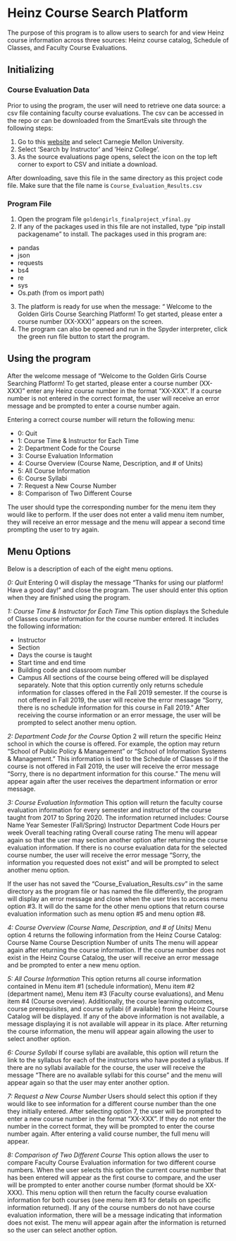 # Heinz Course Search Platform

The purpose of this program is to allow users to search for and view Heinz course information across three sources: Heinz course catalog, Schedule of Classes, and Faculty Course Evaluations.

## Initializing

### Course Evaluation Data

Prior to using the program, the user will need to retrieve one data source: a csv file containing faculty course evaluations. The csv can be accessed in the repo or can be downloaded from the SmartEvals site through the following steps:
1. Go to this [website](https://www.smartevals.com/Reporting/Students/Results.aspx?Type=Instructors&ShowAll=Chosen) and select Carnegie Mellon University.
2. Select ‘Search by Instructor’ and ‘Heinz College’.
3. As the source evaluations page opens, select the icon on the top left corner to export to CSV and initiate a download.

After downloading, save this file in the same directory as this project code file. Make sure that the file name is `Course_Evaluation_Results.csv`

### Program File

1. Open the program file `goldengirls_finalproject_vfinal.py`
2. If any of the packages used in this file are not installed, type “pip install packagename” to install. The packages used in this program are:
* pandas
* json
* requests
* bs4
* re
* sys
* Os.path (from os import path)

3. The platform is ready for use when the message: “ Welcome to the Golden Girls Course Searching Platform! To get started, please enter a course number (XX-XXX)” appears on the screen.
4. The program can also be opened and run in the Spyder interpreter, click the green run file button to start the program.

## Using the program

After the welcome message of “Welcome to the Golden Girls Course Searching Platform! To get started, please enter a course number (XX-XXX)” enter any Heinz course number in the format “XX-XXX”. If a course number is not entered in the correct format, the user will receive an error message and be prompted to enter a course number again.

Entering a correct course number will return the following menu:

* 0:  Quit 
* 1: Course Time & Instructor for Each Time
* 2: Department Code for the Course
* 3: Course Evaluation Information
* 4: Course Overview (Course Name, Description, and # of Units)
* 5: All Course Information
* 6: Course Syllabi
* 7: Request a New Course Number
* 8: Comparison of Two Different Course

The user should type the corresponding number for the menu item they would like to perform. If the user does not enter a valid menu item number, they will receive an error message and the menu will appear a second time prompting the user to try again.

## Menu Options

Below is a description of each of the eight menu options.

*0:  Quit* 
Entering 0 will display the message “Thanks for using our platform! Have a good day!” and close the program. The user should enter this option when they are finished using the program.

*1: Course Time & Instructor for Each Time*
This option displays the Schedule of Classes course information for the course number entered. It includes the following information:
* Instructor
* Section
* Days the course is taught
* Start time and end time
* Building code and classroom number
* Campus
All sections of the course being offered will be displayed separately. Note that this option currently only returns schedule information for classes offered in the Fall 2019 semester. If the course is not offered in Fall 2019, the user will receive the error message “Sorry, there is no schedule information for this course in Fall 2019.” After receiving the course information or an error message, the user will be prompted to select another menu option.

*2: Department Code for the Course*
Option 2 will return the specific Heinz school in which the course is offered. For example, the option may return “School of Public Policy & Management” or “School of Information Systems & Management.” This information is tied to the Schedule of Classes so if the course is not offered in Fall 2019, the user will receive the error message “Sorry, there is no department information for this course.” The menu will appear again after the user receives the department information or error message.

*3: Course Evaluation Information*
This option will return the faculty course evaluation information for every semester and instructor of the course taught from 2017 to Spring 2020. The information returned includes:
Course Name
Year
Semester (Fall/Spring)
Instructor
Department Code
Hours per week
Overall teaching rating
Overall course rating
The menu will appear again so that the user may section another option after returning the course evaluation information. If there is no course evaluation data for the selected course number, the user will receive the error message “Sorry, the information you requested does not exist” and will be prompted to select another menu option.

If the user has not saved the “Course_Evaluation_Results.csv” in the same directory as the program file or has named the file differently, the program will display an error message and close when the user tries to access menu option #3. It will do the same for the other menu options that return course evaluation information such as menu option #5 and menu option #8. 

*4: Course Overview (Course Name, Description, and # of Units)*
Menu option 4 returns the following information from the Heinz Course Catalog:
Course Name
Course Description
Number of units
The menu will appear again after returning the course information. If the course number does not exist in the Heinz Course Catalog, the user will receive an error message and be prompted to enter a new menu option.

*5: All Course Information*
This option returns all course information contained in Menu item #1 (schedule information), Menu item #2 (department name), Menu item #3 (Faculty course evaluations), and Menu item #4 (Course overview). Additionally, the course learning outcomes, course prerequisites, and course syllabi (if available) from the Heinz Course Catalog will be displayed. If any of the above information is not available, a message displaying it is not available will appear in its place. After returning the course information, the menu will appear again allowing the user to select another option.

*6: Course Syllabi* 
If course syllabi are available, this option will return the link to the syllabus for each of the instructors who have posted a syllabus. If there are no syllabi available for the course, the user will receive the message “There are no available syllabi for this course” and the menu will appear again so that the user may enter another option.

*7: Request a New Course Number*
Users should select this option if they would like to see information for a different course number than the one they initially entered. After selecting option 7, the user will be prompted to enter a new course number in the format “XX-XXX”. If they do not enter the number in the correct format, they will be prompted to enter the course number again. After entering a valid course number, the full menu will appear.

*8: Comparison of Two Different Course*
This option allows the user to compare Faculty Course Evaluation information for two different course numbers. When the user selects this option the current course number that has been entered will appear as the first course to compare, and the user will be prompted to enter another course number (format should be XX-XXX). This menu option will then return the faculty course evaluation information for both courses (see menu item #3 for details on specific information returned). If any of the course numbers do not have course evaluation information, there will be a message indicating that information does not exist. The menu will appear again after the information is returned so the user can select another option.
